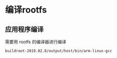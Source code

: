 # 编译rootfs

## 应用程序编译

需要用 rootfs 的编译器进行编译
```
buildroot-2019.02.8/output/host/bin/arm-linux-gcc
```
